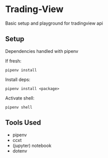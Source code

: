 # Trading-View

Basic setup and playground for tradingview api

## Setup

Dependencies handled with pipenv

If fresh:
```
pipenv install
```

Install deps:
```
pipenv install <package>
```

Activate shell:
```
pipenv shell
```

## Tools Used
* pipenv
* ccxt
* (jupyter) notebook
* dotenv